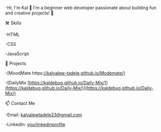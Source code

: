 -Hi, I'm Kal 👋 I'm a beginner web developer passionate about building fun and creative projects! 🎨

🛠️ Skills

-HTML

-CSS

-JavaScript

🌟 Projects

-[MoodMate https:[//kalyalew-tadele.github.io/Modemate/)](https://kaldebug.github.io/Moodmate/)

-[DailyMix [https://kaldebug.github.io/Daily-Mix/]](https://kaldebug.github.io/Daily-Mix/)](https://kaldebug.github.io/Daily-Mix/)

📫 Contact Me

-Email: kalyalewtadele23@gmail.com

-LinkedIn: [yourlinkedinprofile](https://www.linkedin.com/in/kalyalew-alenda-071773376/?lipi=urn%3Ali%3Apage%3Ad_flagship3_feed%3BV70xrr0LRyGaXyRJvocxFg%3D%3D)
